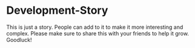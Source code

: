 # Development-Story
This is just a story. People can add to it to make it more interesting and complex. Please make sure to share this with your friends to help it grow. Goodluck!
